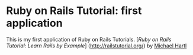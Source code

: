 # Ruby on Rails Tutorial: first application

This is my first application of Ruby on Rails Tutorials.
[*Ruby on Rails Tutorial: Learn Rails by Example*] (http://railstutorial.org/)
by [Michael Hartl](http://michaelhartl.com)
